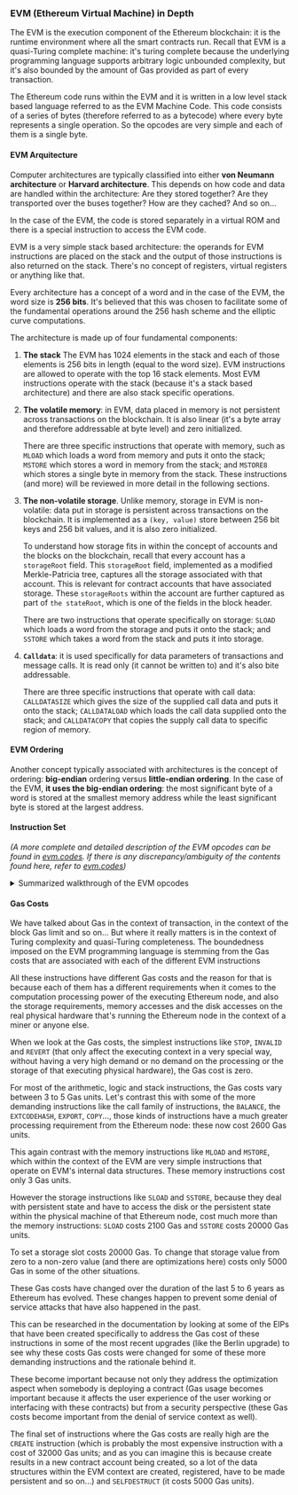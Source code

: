 ### EVM (Ethereum Virtual Machine) in Depth

The EVM is the execution component of the Ethereum blockchain: it is the runtime environment where all the smart contracts run. Recall that EVM is a quasi-Turing complete machine: it's turing complete because the underlying programming language supports arbitrary logic unbounded complexity, but it's also bounded by the amount of Gas provided as part of every transaction.

The Ethereum code runs within the EVM and it is written in a low level stack based language referred to as the EVM Machine Code. This code consists of a series of bytes (therefore referred to as a bytecode) where every byte represents a single operation. So the opcodes are very simple and each of them is a single byte.

#### EVM Arquitecture

Computer architectures are typically classified into either **von Neumann architecture** or **Harvard architecture**.
This depends on how code and data are handled within the architecture: Are they stored together? Are they transported over the buses together? How are they cached? And so on...

In the case of the EVM, the code is stored separately in a virtual ROM and there is a special instruction to access the EVM code.

EVM is a very simple stack based architecture: the operands for EVM instructions are placed on the stack and the output of those instructions is also returned on the stack. There's no concept of registers, virtual registers or anything like that.

Every architecture has a concept of a word and in the case of the EVM, the word size is **256 bits**. It's believed that this was chosen to facilitate some of the fundamental operations around the 256 hash scheme and the elliptic curve computations.

The architecture is made up of four fundamental components:

1. **The stack** The EVM has 1024 elements in the stack and each of those elements is 256 bits in length (equal to the word size). EVM instructions are allowed to operate with the top 16 stack elements. Most EVM instructions operate with the stack (because it's a stack based architecture) and there are also stack specific operations.

2. **The volatile memory**: in EVM, data placed in memory is not persistent across transactions on the blockchain. It is also linear (it's a byte array and therefore addressable at byte level) and zero initialized.

    There are three specific instructions that operate with memory, such as `MLOAD` which loads a word from memory and puts it onto the stack; `MSTORE` which stores a word in memory from the stack; and `MSTORE8` which stores a single byte in memory from the stack. These instructions (and more) will be reviewed in more detail in the following sections.

3. **The non-volatile storage**. Unlike memory, storage in EVM is non-volatile: data put in storage is persistent across transactions on the blockchain. It is implemented as a `(key, value)` store between 256 bit keys and 256 bit values, and it is also zero initialized.
    
    To understand how storage fits in within the concept of accounts and the blocks on the blockchain, recall that every account has a `storageRoot` field. This `storageRoot` field, implemented as a modified Merkle-Patricia tree, captures all the storage associated with that account. This is relevant for contract accounts that have associated storage. These `storageRoots` within the account are further captured as part of `the stateRoot`, which is one of the fields in the block header.
    
    There are two instructions that operate specifically on storage: `SLOAD` which loads a word from the storage and puts it onto the stack; and `SSTORE` which takes a word from the stack and puts it into storage.

4. **`Calldata`**: it is used specifically for data parameters of transactions and message calls. It is read only (it cannot be written to) and it's also bite addressable.
    
    There are three specific instructions that operate with call data: `CALLDATASIZE` which gives the size of the supplied call data and puts it onto the stack; `CALLDATALOAD` which loads the call data supplied onto the stack; and `CALLDATACOPY` that copies the supply call data to specific region of memory.


#### EVM Ordering

Another concept typically associated with architectures is the concept of ordering: **big-endian** ordering versus **little-endian ordering**. In the case of the EVM, **it uses the big-endian ordering**: the most significant byte of a word is stored at the smallest memory address while the least significant byte is stored at the largest address.

#### Instruction Set

_(A more complete and detailed description of the EVM opcodes can be found in [evm.codes](https://www.evm.codes/?utm_source=tldrnewsletter). If there is any discrepancy/ambiguity of the contents found here, refer to [evm.codes](https://www.evm.codes/?utm_source=tldrnewsletter))_

<details>
<summary>Summarized walkthrough of the EVM opcodes</summary>

All the instructions supported by the EVM can be classified into 11 categories. Instructions that are found in categories **a** to **i** operate on the stack.

The format for each of these instructions will be as follows:

```
OPCODE MNEMONIC INPUTS OUTPUTS
```

Let's see an example:

The opcode is the hex representation of the instruction. You will see that the `0x00` opcode is used for the stop instruction. In addition, the word `STOP` is the mnemonic of the instruction. and then the two numbers that you see after the mnemonic refer to the number of stack items placed for this instruction (inputs) and the number of stack items removed (outputs).

So the stop opcode is `0x00`, thus it's the first instruction in the instruction set mapping. The mnemonic is `STOP` (makes sense), 0 items are placed and 0 items are removed from the stack.

In the case of `ADD`, you will see that it has 2 items placed onto the stack (the 2 operands) and the computed result (the addition) is placed back onto the stack.

That's why you see that there is one item placed onto the stack, which is the result the addition of the two inputs. The same thing holds good for multiplication, and so on...

##### **a.** Stop & Arithmetic

```
0x00 STOP 0 0
0x01 ADD 2 1
0x02 MUL 2 1
0x03 SUB 2 1
0x04 DIV 2 1
0x05 SDIV 2 1
0x06 MOD 2 1
0x07 SMOD 2 1
0x08 ADDMOD 3 1
0x06 MOD 2 1
0x07 SMOD 2 1
0x08 ADDMOD 3 1
0x09 MULMOD 3 1
0x0a EXP 2 1
0x0b SIGNEXTEND 2 1
```

##### **b.** Comparison & Bitwise Logic

```
0x10 LT 2 1
0x12 SLT 2 1
0x20 GT 2 1
0x13 SGT 2 1
0x14 EQ 2 1
0x15 ISZERO 1 1
0x16 AND 2 1
0x17 OR 2 1
0x18 XOR 2 1
0x19 NOT 1 1
0x1a BYTE 2 1   
0x1b SHL 2 1
0x1c SHR 2 1
0x1d SAR 2 1
```

### **c.** SHA3 Instruction

```
0x20 SHA3 2 1
```

_This single instruction is critical to Ethereum because it computes the Keccak-256 Hash. The formal notation for how the Keccak-256 hash is calculated is:_

$$
\mu_s'[0]=\text{KEC}\left(\mu_m\left[\mu_s[0]\left(\mu_s[0]+\mu_s[1]-1\right)\right]\right)
$$
$$
\mu_i'=\text{M}\left(\mu_i,\mu_s[0],\mu_s[1]\right)
$$

_This is explained with more detail in the Ethereum Yellowpaper._

##### **d.** Environmental Information Instructions

_These set of instructions give information about the environment or the execution context of the smart contract executing them._

```
0x30 ADDRESS 0 1
0x31 BALANCE 1 1
0x32 ORIGIN 0 1
0x33 CALLER 0 1
```

- _The `ADDRESS` instruction gives the address of the currently executing account._
- _`BALANCE` gives the ether balance of the currently executing account._
- _`ORIGIN` gives the address of the originator of the transaction that actually led to the execution of the code within the EVM._
- _`CALLER` gives the caller's address in the context of `Solidity`, these would be transaction origin (`tx.origin`) and message sender (`msg.sender`) respectively._

---

```
0x34 CALLVALUE 0 1
0x35 CALLDATALOAD 1 1
0x36 CALLDATASIZE 0 1
0x37 CALLDATACOPY 3 0
```

- _`CALLVALUE` in the context of `Solidity` would be the message value (`msg.vale`) that you would see in the smart contracts._

---

```
0x38 CODESIZE 0 1
0x39 CODECOPY 3 0
0x3a GASPRIZE 0 1
0x3b EXTCODESIZE 1 1
```
- _`CODESIZE` gives the size of the code running in the current environment._
- _`CODECOPY` lets you copy the code running in the current environment to memory._
- _`GASPRICE` in the context of `Solidity`; you would see this as `transaction.gasPrice`, which gives you the price of the Gas in the current environment._

---

```
0x3b EXTCODESIZE 1 1
0x3c EXTCODECOPY 4 0
0x3d RETURNDATASIZE 0 1
0x3e RETURNDATACOPY 3 0
0x3f EXTCODEHASH 1 1
```

_This set of instructions lets you query an external contract account._
- _`EXTCODESIZE` gives you the size of the specified account's code._
- _`EXTCODECOPY` copies the specified accounts code to memory._
- _`RETURNDATASIZE` gives the size of the output data from the previous call in this current environment._
- _`RETURNDATACOPY` copies that return data._
- _`EXTCODEHASH` gives the hash of the external account's code._

##### **e.** Block Information Instructions

_Similar to environment key information, EVM also has a set of instructions that gives information about transactions block._

```
0x40 BLOCKHASH 1 1
0x41 COINBASE 0 1
0x42 TIMESTAMP 0 1
0x43 NUMBER 0 1
0x44 DIFFICULTY 0 1
0x45 GASLIMIT 0 1
```

- _`BLOCKHASH` gives the hash of one of the specified 256 most recent complete blocks. If the specified block is not one of the most recent 256 ones, then this instruction returns zero, **which is something that has a security implication**._
- _`COINBASE` gives the block's beneficiary address (the address to which the block reward and transaction fees are credited to)._
- _`TIMESTAMP` gets the block's timestamp._
- _`NUMBER` gets the block's number._
- _`DIFFICULTY` gets the block's diffiulty._
- _`GASLIMIT` gets the block's gas limit._

##### **f.** Stack, Memory, Storage and Flow Instructions

_The next category of instructions are related to the stack memory and storage; load and store operations and also those that affect the control flow._

```
0x50 POP 1 0
0x51 MLOAD 1 1
0x52 MSTORE 2 0
0x53 MSTORE8 2 0
0x54 SLOAD 1 1
0x55 SSTORE 2 0
```

- _`POP` pops an element of the stack._
- _`MLOAD` and `MSTORE` load and store from memory._
- _`MSTORE8` stores a single byte to memory instead of the whole word._
- _`SLOAD` and `SSTORE` load and store words from and to the storage._

_The next set of instructions affect the control flow._

```
0x56 JUMP 1 0
0x57 JUMPI 2 0
0x58 PC 0 1
0x59 MSIZE 0 1
0x5a GAS 0 1
0x5b JUMPDEST 0 0
```

- _`JUMP` jumps to the specific location._
- _`JUMPI` is a conditional jump that jumps depending on the value specified._
- _`PC` gives you the value of the program counter._
- _`MSIZE` gives the size of active memory in bytes as of this instruction._
- _`GAS` gives the amount of available Gas as of this instruction. This is in the context of the Gas that is supplied with the transaction: how much gets consumed and how much is left._
- _`JUMPDEST` has no effect on the machine state: it does not affect the control flow but it marks a particular destination as being a valid destination for the jump instructions that we talked about._

##### *g.* Push Operations

_The next set of instructions are specific to the stack. These instructions push operands or place items onto the stack. Depending on the number of items placed, there are 32 such instructions._

```
0x60 PUSH1 0 1
0x61 PUSH2 0 1
 .     .
 .     .
 .     .
0x7f PUSH32 0 1
```

_`PUSH1` pushes a single byte onto the stack, `PUSH2` pushes 2 bytes and it goes all the way up to `PUSH31`. The `PUSH32` instruction pushes a full word (32 bytes or 256 bits) onto the stack._

##### **h.** Duplication Operations

*The next category of instructions that operate on the stack are the duplication operations, which duplicate items that are already on the stack.*

```
0x80 DUP1 1 2
0x81 DUP2 1 2
 .     .
 .     .
 .     .
0x8f DUP16 1 2
```

_`DUP1` for example duplicates the first stack item, `DUP2` duplicates the first two items on the stack, and it goes all the way up to `DUP16`._

##### **i.** Exchange Operations

*The final set of instructions that operate on stack items are the exchange operations. These exchange or swap items that are already on the stack.

```
0x90 SWAP1 2 2
0x91 SWAP2 3 3
 .     .
 .     .
 .     .
0x9f SWAP16 17 17
```

_`SWAP1` exchanges the first and second stack items, `SWAP2` exchanges the first and third and so on all the way up to `SWAP16` which exchanges the first and 17 $^\text{th}$ stack items._

##### **j.** Logging Operations

_These operations append log records from within the execution context of the contract onto the blockchain. We talked about this a bit in the context of the bloom filter in the block header._

```
0xa0 LOG0 2 0
0xa1 LOG1 3 0
0xa2 LOG2 4 0
0xa3 LOG3 5 0
0xa4 LOG4 6 0
```

_These instructions differ in the number of topics that are specified as being part of the log. So the log itself refers to the event that is fired from within the context of the contract and in the event. The different parameters can be specified as either being indexed or non-indexed._
    
**Indexed** parameters go into the **topics** part of the log and the **non-indexed** parameters go into the **data** part of the log. 

_This differentiates how fast the the parameters or the records can be queried, searched and looked. These instructions are critical to how the contracts actually communicate some of their state to the off-chain interfaces or the off-chain monitoring tools._

##### **k.** System Operations

_The next set of instructions include instructions that are critical to how the system functions. They allow one to create new contract accounts, call from one account to another in different ways, revert from the current executing context, invalidate some of the things that have happened and so on._

```
0xf0 CREATE 3 1
0xf1 CALL 7 1
0xf2 CALLCODE 7 1
```

- _`CREATE` is used to create a new contract account that has associated code and storage with it. Recall that contract accounts can be created from an EOA by sending a special transaction to the zero address (`0x0`) or they can also be created from other contracts when they're executed. The address of the newly created account depends on the sender's address and the `nonce` of that account. So this makes the newly created contracts address dependent on the previous transactions that have executed from the sender's account. This becomes interesting when we talk about the related instruction called `CREATE2`._
- _`CALL` allows the current executing context to do a message call into another account. So now there is a caller account that is doing a message call into a callee account. This is interesting because it lets contracts call each other in the executing context._
- _`CALLCODE` is another call related instruction which lets the caller account call a callee account and lets the callee account execute its code in the context of the state of the caller's account. This distinction is really critical and it has big security implications in some of the future instructions we'll talk about._

---

```
0xf3 RETURN 2 0
0xf4 DELEGATECALL 6 1
0xf5 CREATE2 4 1
```

- _`RETURN` holds execution and returns the output data._
- _`DELEGATECALL` is a very interesting instruction part of the call family of instructions which acts very similar to `CALLCODE`. There is a caller account that calls into the callee account, and the callee account executes its code in the context of the caller's state. The difference here between `CALLCODE` is that in the case of `DELEGATECALL`, in the context of `Solidity`, `msg.sender` and `msg.value` of the caller's account is used in the execution context of the callee account._
- _`CREATE2` is similar to `CREATE` and is used to create new contract accounts with associated code and storage. The difference here is that `CREATE2` allows you to create accounts with a predictable addresses, unlike `CREATE` where the address of the newly created contact account dependeds on the `nonce`. So `CREATE2` removes all the transactions that happened from the sender's account so that the address of contracts being generated are predictable. Again, this has big implications in security._

---

```
0xfa STATICCALL 6 1
0xfd REVERT 2 0
0xfe INVALID NaN NaN
```
- _`STATICCALL` is another instruction in the call family which allows the callee account (that is being called into) to only read the state of the caller account without letting it modify it. This has security implications as well._
- _`REVERT` holds execution of the current executing context, it returns the data and it returns the remaining Gas that's left behind after consuming all the Gas that was supplied as part of the triggering transaction so far._
- _`INVALID` (`0xfe`) is again a special instruction in EVM. It consumes all the Gas that's been supplied as part of the triggering transaction and it is used in the context of some of the static analysis tools that we'll touch upon in later chapters._

---

```
0xff SELFDESTRUCT 1 0
```

_The final instruction (`0xff`) in the EVM instruction set is a special instruction called `SELFDESTRUCT`. As you can imagine, this holds execution but it also destroys the account of the executing context: the account is registered for later deletion._

_This has huge security implications because the contract account that is executing will not exist after the transaction finishes. This is something we will touch upon and some of the security aspects as when we talk about some of the findings and security pitfalls in later chapters._

</details>

#### Gas Costs

We have talked about Gas in the context of transaction, in the context of the block Gas limit and so on... But where it really matters is in the context of Turing complexity and quasi-Turing completeness. The boundedness imposed on the EVM programming language is stemming from the Gas costs that are associated with each of the different EVM instructions

All these instructions have different Gas costs and the reason for that is because each of them has a different requirements when it comes to the computation processing power of the executing Ethereum node, and also the storage requirements, memory accesses and the disk accesses on the real physical hardware that's running the Ethereum node in the context of a miner or anyone else.

When we look at the Gas costs, the simplest instructions like `STOP`, `INVALID` and `REVERT` (that only affect the executing context in a very special way, without having a very high demand or no demand on the processing or the storage of that executing physical hardware), the Gas cost is zero.

For most of the arithmetic, logic and stack instructions, the Gas costs vary between 3 to 5 Gas units. Let's contrast this with some of the more demanding instructions like the call family of instructions, the `BALANCE`, the `EXTCODEHASH`, `EXPORT`, `COPY`..., those kinds of instructions have a much greater processing requirement from the Ethereum node: these now cost 2600 Gas units.

This again contrast with the memory instructions like `MLOAD` and `MSTORE`, which within the context of the EVM are very simple instructions that operate on EVM's internal data structures. These memory instructions cost only 3 Gas units.

However the storage instructions like `SLOAD` and `SSTORE`, because they deal with persistent state and have to access the disk or the persistent state within the physical machine of that Ethereum node, cost much more than the memory instructions: `SLOAD` costs 2100 Gas and `SSTORE` costs 20000 Gas units.

To set a storage slot costs 20000 Gas. To change that storage value from zero to a non-zero value (and there are optimizations here) costs only 5000 Gas in some of the other situations.

These Gas costs have changed over the duration of the last 5 to 6 years as Ethereum has evolved. These changes happen to prevent some denial of service attacks that have also happened in the past.

This can be researched in the documentation by looking at some of the EIPs that have been created specifically to address the Gas cost of these instructions in some of the most recent upgrades (like the Berlin upgrade) to see why these costs Gas costs were changed for some of these more demanding instructions and the rationale behind it.

These become important because not only they address the optimization aspect when somebody is deploying a contract (Gas usage becomes important because it affects the user experience of the user working or interfacing with these contracts) but from a security perspective (these Gas costs become important from the denial of service context as well).

The final set of instructions where the Gas costs are really high are the `CREATE` instruction (which is probably the most expensive instruction with a cost of 32000 Gas units; and as you can imagine this is because create results in a new contract account being created, so a lot of the data structures within the EVM context are created, registered, have to be made persistent and so on...) and `SELFDESTRUCT` (it costs 5000 Gas units).